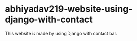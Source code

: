 # abhiyadav219-website-using-django-with-contact
This website is made by using Django with contact bar.
